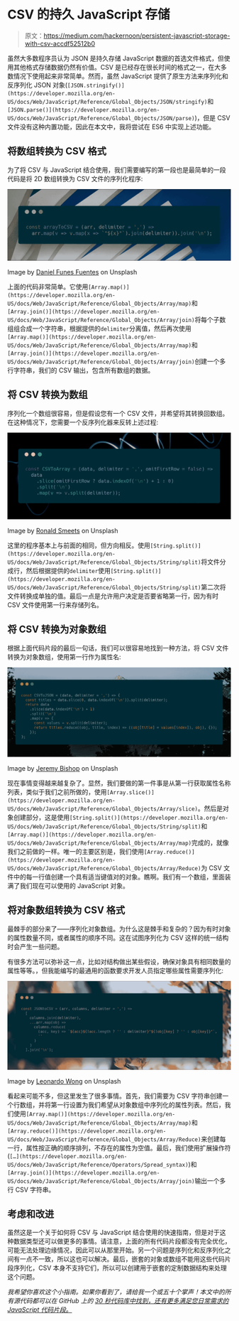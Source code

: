 # CSV 的持久 JavaScript 存储

> 原文：<https://medium.com/hackernoon/persistent-javascript-storage-with-csv-accdf52512b0>

虽然大多数程序员认为 JSON 是持久存储 JavaScript 数据的首选文件格式，但使用其他格式存储数据仍然有价值。CSV 是已经存在很长时间的格式之一，在大多数情况下使用起来非常简单。然而，虽然 JavaScript 提供了原生方法来序列化和反序列化 JSON 对象(`[JSON.stringify()](https://developer.mozilla.org/en-US/docs/Web/JavaScript/Reference/Global_Objects/JSON/stringify)`和`[JSON.parse()](https://developer.mozilla.org/en-US/docs/Web/JavaScript/Reference/Global_Objects/JSON/parse)`)，但是 CSV 文件没有这种内置功能，因此在本文中，我将尝试在 ES6 中实现上述功能。

## 将数组转换为 CSV 格式

为了将 CSV 与 JavaScript 结合使用，我们需要编写的第一段也是最简单的一段代码是将 2D 数组转换为 CSV 文件的序列化程序:

![](img/58caa5add342c4724c03f25a9caadd11.png)

Image by [Daniel Funes Fuentes](https://unsplash.com/@danifunes?utm_source=carbon&utm_medium=referral) on Unsplash

上面的代码非常简单。它使用`[Array.map()](https://developer.mozilla.org/en-US/docs/Web/JavaScript/Reference/Global_Objects/Array/map)`和`[Array.join()](https://developer.mozilla.org/en-US/docs/Web/JavaScript/Reference/Global_Objects/Array/join)`将每个子数组组合成一个字符串，根据提供的`delimiter`分离值，然后再次使用`[Array.map()](https://developer.mozilla.org/en-US/docs/Web/JavaScript/Reference/Global_Objects/Array/map)`和`[Array.join()](https://developer.mozilla.org/en-US/docs/Web/JavaScript/Reference/Global_Objects/Array/join)`创建一个多行字符串，我们的 CSV 输出，包含所有数组的数据。

## 将 CSV 转换为数组

序列化一个数组很容易，但是假设您有一个 CSV 文件，并希望将其转换回数组。在这种情况下，您需要一个反序列化器来反转上述过程:

![](img/b3afc95a7d264f13a98b4aea428524d4.png)

Image by [Ronald Smeets](https://unsplash.com/@ronaldsmeets?utm_source=carbon&utm_medium=referral) on Unsplash

这里的程序基本上与前面的相同，但方向相反。使用`[String.split()](https://developer.mozilla.org/en-US/docs/Web/JavaScript/Reference/Global_Objects/String/split)`将文件分成行，然后根据提供的`delimiter`使用`[String.split()](https://developer.mozilla.org/en-US/docs/Web/JavaScript/Reference/Global_Objects/String/split)`第二次将文件转换成单独的值。最后一点是允许用户决定是否要省略第一行，因为有时 CSV 文件使用第一行来存储列名。

## 将 CSV 转换为对象数组

根据上面代码片段的最后一句话，我们可以很容易地找到一种方法，将 CSV 文件转换为对象数组，使用第一行作为属性名:

![](img/8f0dff0dd997931b58ce4b1a9c4dfd31.png)

Image by [Jeremy Bishop](https://unsplash.com/@tentides?utm_source=carbon&utm_medium=referral) on Unsplash

现在事情变得越来越复杂了。显然，我们要做的第一件事是从第一行获取属性名称列表，类似于我们之前所做的，使用`[Array.slice()](https://developer.mozilla.org/en-US/docs/Web/JavaScript/Reference/Global_Objects/Array/slice)`。然后是对象创建部分，这是使用`[String.split()](https://developer.mozilla.org/en-US/docs/Web/JavaScript/Reference/Global_Objects/String/split)`和`[Array.map()](https://developer.mozilla.org/en-US/docs/Web/JavaScript/Reference/Global_Objects/Array/map)`完成的，就像我们之前做的一样。唯一的主要区别是，我们使用`[Array.reduce()](https://developer.mozilla.org/en-US/docs/Web/JavaScript/Reference/Global_Objects/Array/Reduce)`为 CSV 文件中的每一行值创建一个具有适当键值对的对象。瞧啊。我们有一个数组，里面装满了我们现在可以使用的 JavaScript 对象。

## 将对象数组转换为 CSV 格式

最棘手的部分来了——序列化对象数组。为什么这是棘手和复杂的？因为有时对象的属性数量不同，或者属性的顺序不同。这在试图序列化为 CSV 这样的统一结构时会产生一些问题。

有很多方法可以弥补这一点，比如对结构做出某些假设，确保对象具有相同数量的属性等等。，但我能编写的最通用的函数要求开发人员指定哪些属性需要序列化:

![](img/49efd163c5a1c6efdacea0d4a694c7a3.png)

Image by [Leonardo Wong](https://unsplash.com/@nardoleo?utm_source=carbon&utm_medium=referral) on Unsplash

看起来可能不多，但这里发生了很多事情。首先，我们需要为 CSV 字符串创建一个行数组，并将第一行设置为我们希望从对象数组中序列化的属性列表。然后，我们使用`[Array.map()](https://developer.mozilla.org/en-US/docs/Web/JavaScript/Reference/Global_Objects/Array/map)`和`[Array.reduce()](https://developer.mozilla.org/en-US/docs/Web/JavaScript/Reference/Global_Objects/Array/Reduce)`来创建每一行，属性按正确的顺序排列，不存在的属性为空值。最后，我们使用扩展操作符(`[…](https://developer.mozilla.org/en-US/docs/Web/JavaScript/Reference/Operators/Spread_syntax)`)和`[Array.join()](https://developer.mozilla.org/en-US/docs/Web/JavaScript/Reference/Global_Objects/Array/join)`输出一个多行 CSV 字符串。

## 考虑和改进

虽然这是一个关于如何将 CSV 与 JavaScript 结合使用的快速指南，但是对于这种数据类型还可以做更多的事情。请注意，上面的所有代码片段都没有完全优化，可能无法处理边缘情况，因此可以从那里开始。另一个问题是序列化和反序列化之间有一点不一致，所以这也可以解决。最后，嵌套的对象或数组不能用这些代码片段序列化，CSV 本身不支持它们，所以可以创建用于嵌套的定制数据结构来处理这个问题。

*我希望你喜欢这个小指南。如果你看到了，请给我一个或五十个掌声！本文中的所有源代码都可以在 GitHub* *上的* [*30 秒代码库中找到，还有更多满足您日常需求的 JavaScript 代码片段。*](https://github.com/Chalarangelo/30-seconds-of-code)